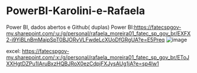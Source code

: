 # PowerBI-Karolini-e-Rafaela
Power BI, dados abertos e Github( duplas) 
Power BI:https://fatecspgov-my.sharepoint.com/:u:/g/personal/rafaela_moreira01_fatec_sp_gov_br/EXFX2-i9YiBLnBmMaipSpT0BJORvVLFwdeLcXUoDfGRgUA?e=E5Preq
![image](https://github.com/user-attachments/assets/fefd6c1d-bd71-47ec-a37b-a6893eca8fad)


excel: https://fatecspgov-my.sharepoint.com/:x:/g/personal/rafaela_moreira01_fatec_sp_gov_br/EToJXXHgtDZPu1IAruBxzHQBJRoX0ezCdpjFXJysAUg1jA?e=sp4lw1
